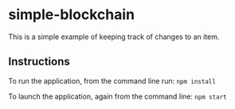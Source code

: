 # simple-blockchain
This is a simple example of keeping track of changes to an item. 

## Instructions

To run the application, from the command line run:
`npm install`

To launch the application, again from the command line:
`npm start`
